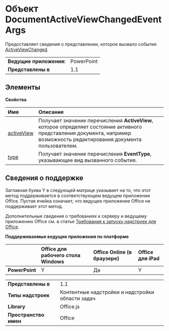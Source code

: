 
# Объект DocumentActiveViewChangedEventArgs
Предоставляет сведения о представлении, которое вызвало событие [ActiveViewChanged](../../reference/shared/document.activeviewchanged.md).

|||
|:-----|:-----|
|**Ведущие приложения:**|PowerPoint|
|**Представлены в**|1.1|



## Элементы


**Свойства**


|**Имя**|**Описание**|
|:-----|:-----|
|[activeView](../../reference/shared/document.activeviewchangedeventargs.activeview.md)|Получает значение перечисления **ActiveView**, которое определяет состояние активного представления документа, например возможность редактирования документа пользователем.|
|[type](../../reference/shared/document.activeviewchangedeventargs.type.md)|Получает значение перечисления **EventType**, указывающее вид вызванного события.|

## Сведения о поддержке


Заглавная буква Y в следующей матрице указывает на то, что этот метод поддерживается в соответствующем ведущем приложении Office. Пустая ячейка означает, что ведущее приложение Office не поддерживает этот метод.

Дополнительные сведения о требованиях к серверу и ведущему приложению Office см. в статье [Требования к запуску надстроек для Office](../../docs/overview/requirements-for-running-office-add-ins.md).


**Поддерживаемые ведущие приложения по платформе**


||**Office для рабочего стола Windows**|**Office Online (в браузере)**|**Office для iPad**|
|:-----|:-----|:-----|:-----|
|**PowerPoint**|Y|Да|Y|

|||
|:-----|:-----|
|**Представлены в**|1.1|
|**Типы надстроек**|Контентные надстройки и надстройки области задач|
|**Library**|Office.js|
|**Пространство имен**|Office|
